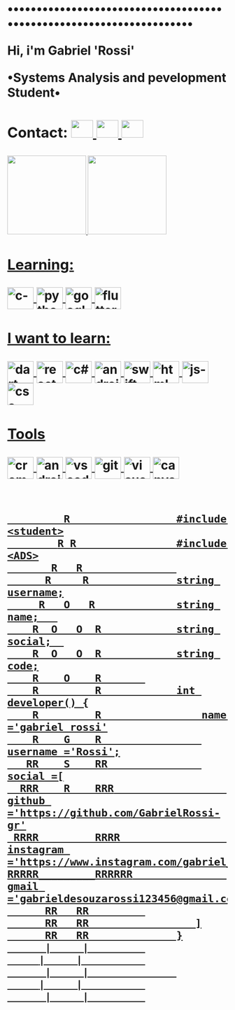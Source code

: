 <h1>
  <p>•••••••••••••••••••••••••••••••••••••••••••••••••••••••••••••••••••••</p> 
  <!--<p>--------------------------[g´Rossi]-------------------------</p>-->
  <p>Hi, i'm Gabriel 'Rossi' </p>  
  <p>•Systems Analysis and pevelopment Student•</p>
  
  
  <div> 
   <h3>Contact: 
  
  <a href="https://www.facebook.com/gabriel.desouzarossi.9">
  <img height="40" width="50" src="https://cdn.jsdelivr.net/gh/devicons/devicon/icons/facebook/facebook-original.svg"/>
 
  <a href="https://www.linkedin.com/in/gabriel-s-rossi-4263681a3/">
  <img height="40" width="50" src="https://cdn.jsdelivr.net/gh/devicons/devicon/icons/linkedin/linkedin-original.svg" />
      
  <a href="https://mail.google.com/mail/u/0/#inbox?compose=SxfkdqMFJBqfqFNWLnVfKdqgTsHwTsjRPCrqXnjSVFpxmQRZGNJGxjFHrfQhGdRFtzDzDCsFHHsZZTWxqPmFLnVfKQRWDztmNKSFGkLPjRbTBFDHhnq">
  <img height="40" width="50" src="https://cdn.discordapp.com/attachments/819226289789075497/1012727062190108753/gmail-logo-2-1.png"/>
   
  </h3>
 </h1>
    

<div align="center" ><!-- MAIN DIV........................................................ -->
  
  <h3>
    <div align="left"><!-- CERTIFICATE DIV ..........................................................-->
    <p> <!-- Certificate: ... --> </p>
  </h3>
</div>


   
</h1> <!-- minhas linguagens .................................................... -->
  <!-- linguagens page######################################################################### -->  
 <p>
  <!--
   <img align="center" alt="c-"  height="30" width="40" src="https://cdn.jsdelivr.net/gh/devicons/devicon/icons/c/c-original.svg">
   <img align="center" alt="python-"  height="30" width="40" src="https://cdn.jsdelivr.net/gh/devicons/devicon/icons/python/python-original.svg">   
   <img align="center" alt="googleCloud-"  height="30" width="40" src="https://cdn.jsdelivr.net/gh/devicons/devicon/icons/googlecloud/googlecloud-original.svg">    
  -->
 </p>  
<!--#############################################################################################-->
    
    
<!--info github-->
<a href="https://github.com/GabrielRossi-gr">
        <!--          normal-> height="180em"      150            -->
<img height="180em"  src="https://github-readme-stats.vercel.app/api?username=GabrielRossi-gr&show_icons=true&theme=dark&include_all_commits=true&count_private=false"/>
<img height="180em" src="https://github-readme-stats.vercel.app/api/top-langs/?username=GabrielRossi-gr&layout=compact&langs_count=7&theme=dark"/>
</div>
<h1>
 <h1/>
 
 </div>
 <div>         <!-- LEARNIG PAGE........................................................... -->
  <h3> Learning:  </h3>
   <img align="center" alt="c-"  height="50" width="60" src="https://cdn.jsdelivr.net/gh/devicons/devicon/icons/c/c-original.svg">
    <img align="center" alt="python-"  height="50" width="60" src="https://cdn.jsdelivr.net/gh/devicons/devicon/icons/python/python-original.svg">   
     <img align="center" alt="googleCloud-"  height="50" width="60" src="https://cdn.jsdelivr.net/gh/devicons/devicon/icons/googlecloud/googlecloud-original.svg">
     <img align="center" alt="flutter-"   height="50" width="60" src="https://cdn.jsdelivr.net/gh/devicons/devicon/icons/flutter/flutter-original.svg">
   
   
    
  <h3> I want to learn: </h3> <!-- i want to learning area.......................................................... -->
    <img align="center" alt="dart-" height="50" width="60" src="https://cdn.jsdelivr.net/gh/devicons/devicon/icons/dart/dart-original.svg">
     <img align="center" alt="react-"   height="50" width="60" src="https://cdn.jsdelivr.net/gh/devicons/devicon/icons/react/react-original.svg">
      <img align="center" alt="c#-"   height="50" width="60" src="https://cdn.jsdelivr.net/gh/devicons/devicon/icons/csharp/csharp-original.svg">
       <img align="center" alt="android-" height="50" width="60" src="https://cdn.jsdelivr.net/gh/devicons/devicon/icons/android/android-original.svg" />
        <img align="center" alt="swift-" height="50" width="60" src="https://cdn.jsdelivr.net/gh/devicons/devicon/icons/swift/swift-original.svg" /> 
         <img align="center" alt="html-" height="50" width="60" src="https://cdn.jsdelivr.net/gh/devicons/devicon/icons/html5/html5-original.svg" />
          <img align="center" alt="js-"  height="50" width="60"  src="https://cdn.jsdelivr.net/gh/devicons/devicon/icons/javascript/javascript-original.svg" />
           <img align="center" alt="css-" height="50" width="60" src="https://cdn.jsdelivr.net/gh/devicons/devicon/icons/css3/css3-original.svg" />
            <!-- <img align="center" alt="vb-" height="70" width="70" src="https://cdn.discordapp.com/attachments/819226289789075497/978989010594717716/icons8-visual-basico-100.png"> -->
   
  <h3> Tools </h3> <!-- tools area................................................................ -->
   <img align="center" alt="crome-"   height="50" width="60"  src="https://cdn.jsdelivr.net/gh/devicons/devicon/icons/chrome/chrome-original.svg" />
    <img align="center" alt="android studio-" height="50" width="60"  src="https://cdn.jsdelivr.net/gh/devicons/devicon/icons/androidstudio/androidstudio-original.svg"/>
     <img align="center" alt="vs code-"   height="50" width="60"   src="https://cdn.jsdelivr.net/gh/devicons/devicon/icons/vscode/vscode-original.svg" />
      <img align="center" alt="git-"   height="50" width="60"  src="https://cdn.jsdelivr.net/gh/devicons/devicon/icons/git/git-original.svg" />
       <img align="center" alt="visual studio-"   height="50" width="60"    src="https://cdn.jsdelivr.net/gh/devicons/devicon/icons/visualstudio/visualstudio-plain.svg"  />
        <img align="center" alt="canva "   height="50" width="60"    src="https://cdn.jsdelivr.net/gh/devicons/devicon/icons/canva/canva-original.svg"  />
   <h1>
   </h1>
 
             R                 #include <student>
            R R                #include <ADS>
           R   R               
          R     R              string username;
         R   O   R             string name;   
        R  O   O  R            string social;  
        R  O   O  R            string code;
        R    O    R       
        R         R            int developer() {
        R         R                name ='gabriel rossi'
        R    G    R                username ='Rossi';
       RR    S    RR               social =[
      RRR    R    RRR                  github ='https://github.com/GabrielRossi-gr'
     RRRR         RRRR                 instagram ='https://www.instagram.com/gabriel_s_rossi/'
    RRRRR_________RRRRRR               gmail ='gabrieldesouzarossi123456@gmail.com'
          RR   RR         
          RR   RR                 ]
          RR   RR              }
          |     |         
         |     |          
          |     |              
         |     |          
          |     |         

   
   
   
                         
                         
   
 </div> <!-- CLOUSE MAIN DIV ......................................................................................--> 



  
